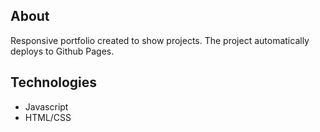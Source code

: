 ## About

Responsive portfolio created to show projects. The project automatically deploys to Github Pages.

## Technologies

- Javascript
- HTML/CSS
